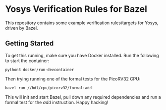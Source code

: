 # Yosys Verification Rules for Bazel

This repository contains some example verification rules/targets for Yosys, driven by Bazel.

## Getting Started

To get this running, make sure you have Docker installed. Run the following to start the container:

```
python3 docker/run-devcontainer
```

Then trying running one of the formal tests for the PicoRV32 CPU:

```
bazel run //hdl/cpu/picorv32/formal:add
```

This will init and start Bazel, pull down any required dependencies and run a formal test for the
*add* instruction. Happy hacking!
